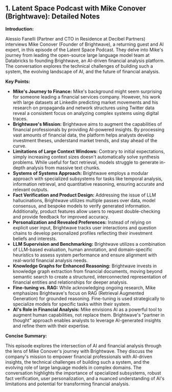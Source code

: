 ## 1. Latent Space Podcast with Mike Conover (Brightwave): Detailed Notes

**Introduction:**

Alessio Fanelli (Partner and CTO in Residence at Decibel Partners) interviews Mike Conover (Founder of Brightwave), a returning guest and AI expert, in this episode of the Latent Space Podcast.  They delve into Mike's journey from leading the open-source large language model team at Databricks to founding Brightwave, an AI-driven financial analysis platform. The conversation explores the technical challenges of building such a system, the evolving landscape of AI, and the future of financial analysis.

**Key Points:**

* **Mike's Journey to Finance:**  Mike's background might seem surprising for someone leading a financial services company. However, his work with large datasets at LinkedIn predicting market movements and his research on propaganda and network structures using Twitter data reveal a consistent focus on analyzing complex systems using digital traces.
* **Brightwave's Mission:** Brightwave aims to augment the capabilities of financial professionals by providing AI-powered insights. By processing vast amounts of financial data, the platform helps analysts develop investment theses, understand market trends, and stay ahead of the curve. 
* **Limitations of Large Context Windows:** Contrary to initial expectations, simply increasing context sizes doesn't automatically solve synthesis problems. While useful for fact retrieval, models struggle to generate in-depth analysis from massive text chunks. 
* **Systems of Systems Approach:** Brightwave employs a modular approach with specialized subsystems for tasks like temporal analysis, information retrieval, and quantitative reasoning, ensuring accurate and relevant outputs. 
* **Fact Verification and Product Design:** Addressing the issue of LLM hallucinations, Brightwave utilizes multiple passes over data, model consensus, and bespoke models to verify generated information. Additionally, product features allow users to request double-checking and provide feedback for improved accuracy. 
* **Personalization and Revealed Preferences:**  Instead of relying on explicit user input, Brightwave tracks user interactions and question chains to develop personalized profiles reflecting their investment beliefs and interests. 
* **LLM Supervision and Benchmarking:** Brightwave utilizes a combination of LLM-based evaluation, human annotation, and domain-specific heuristics to assess system performance and ensure alignment with real-world financial analysis needs. 
* **Knowledge Graphs for Enhanced Reasoning:**  Brightwave invests in knowledge graph extraction from financial documents, moving beyond semantic search to create a structured, interconnected representation of financial entities and relationships for deeper analysis.
* **Fine-tuning vs. RAG:** While acknowledging ongoing research, Mike emphasizes Brightwave's focus on RAG (Retrieval Augmented Generation) for grounded reasoning. Fine-tuning is used strategically to specialize models for specific tasks within their system. 
* **AI's Role in Financial Analysis:** Mike envisions AI as a powerful tool to augment human capabilities, not replace them. Brightwave's "partner in thought" approach enables analysts to leverage AI-generated insights and refine them with their expertise.

**Concise Summary:**

This episode explores the intersection of AI and financial analysis through the lens of Mike Conover's journey with Brightwave.  They discuss the company's mission to empower financial professionals with AI-driven insights, the technical challenges of building such a system, and the evolving role of large language models in complex domains. The conversation highlights the importance of specialized subsystems, robust fact verification, user personalization, and a nuanced understanding of AI's limitations and potential for transforming financial analysis. 

